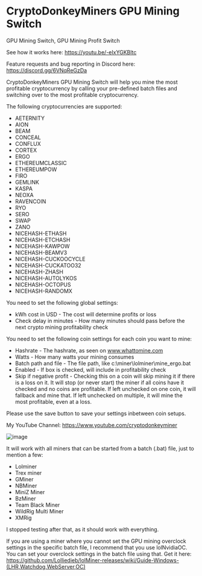 # CryptoDonkeyMiners GPU Mining Switch
GPU Mining Switch, GPU Mining Profit Switch

See how it works here: https://youtu.be/-eIxYGKBltc

Feature requests and bug reporting in Discord here: https://discord.gg/6VNqReGzDa

CryptoDonkeyMiners GPU Mining Switch will help you mine the most profitable cryptocurrency by calling your pre-defined batch files and switching over to the most profitable cryptocurrency.

The following cryptocurrencies are supported:
* AETERNITY
* AION
* BEAM
* CONCEAL
* CONFLUX
* CORTEX
* ERGO
* ETHEREUMCLASSIC
* ETHEREUMPOW
* FIRO
* GEMLINK
* KASPA
* NEOXA
* RAVENCOIN
* RYO
* SERO
* SWAP
* ZANO
* NICEHASH-ETHASH
* NICEHASH-ETCHASH
* NICEHASH-KAWPOW
* NICEHASH-BEAMV3
* NICEHASH-CUCKOOCYCLE
* NICEHASH-CUCKATOO32
* NICEHASH-ZHASH
* NICEHASH-AUTOLYKOS
* NICEHASH-OCTOPUS
* NICEHASH-RANDOMX

You need to set the following global settings:
* kWh cost in USD - The cost will determine profits or loss
* Check delay in minutes - How many minutes should pass before the next crypto mining profitability check

You need to set the following coin settings for each coin you want to mine:
* Hashrate - The hashrate, as seen on www.whattomine.com
* Watts - How many watts your mining consumes
* Batch path and file - The file path, like c:\miner\lolminer\mine_ergo.bat
* Enabled - If box is checked, will include in profitability check
* Skip if negative profit - Checking this on a coin will skip mining it if there is a loss on it. It will stop (or never start) the miner if all coins have it checked and no coins are profitable. If left unchecked on one coin, it will fallback and mine that. If left unchecked on multiple, it will mine the most profitable, even at a loss.

Please use the save button to save your settings inbetween coin setups.

My YouTube Channel: https://www.youtube.com/cryptodonkeyminer

![image](https://user-images.githubusercontent.com/89296512/192139111-78c13f36-3265-4321-89c4-6c4deafeda46.png)

It will work with all miners that can be started from a batch (.bat) file, just to mention a few:
* Lolminer
* Trex miner
* GMiner
* NBMiner
* MiniZ Miner
* BzMiner
* Team Black Miner
* WildRig Multi Miner
* XMRig

I stopped testing after that, as it should work with everything.

If you are using a miner where you cannot set the GPU mining overclock settings in the specific batch file, I recommend that you use lolNvidiaOC. You can set your overclock settings in the batch file using that. Get it here:
https://github.com/Lolliedieb/lolMiner-releases/wiki/Guide-Windows-(LHR,Watchdog,WebServer,OC)

